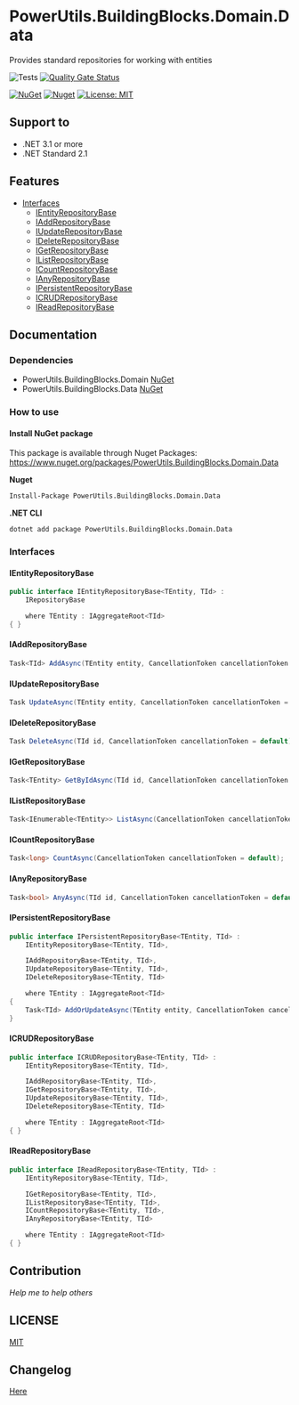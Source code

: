 # PowerUtils.BuildingBlocks.Domain.Data
Provides standard repositories for working with entities

![Tests](https://github.com/TechNobre/PowerUtils.BuildingBlocks.Domain.Data/actions/workflows/test-project.yml/badge.svg)
[![Quality Gate Status](https://sonarcloud.io/api/project_badges/measure?project=TechNobre_PowerUtils.BuildingBlocks.Domain.Data&metric=alert_status)](https://sonarcloud.io/summary/new_code?id=TechNobre_PowerUtils.BuildingBlocks.Domain.Data)

[![NuGet](https://img.shields.io/nuget/v/PowerUtils.BuildingBlocks.Domain.Data.svg)](https://www.nuget.org/packages/PowerUtils.BuildingBlocks.Domain.Data)
[![Nuget](https://img.shields.io/nuget/dt/PowerUtils.BuildingBlocks.Domain.Data.svg)](https://www.nuget.org/packages/PowerUtils.BuildingBlocks.Domain.Data)
[![License: MIT](https://img.shields.io/github/license/ofpinewood/http-exceptions.svg)](https://github.com/TechNobre/PowerUtils.BuildingBlocks.Domain.Data/blob/main/LICENSE)



## Support to
- .NET 3.1 or more
- .NET Standard 2.1



## Features

- [Interfaces](#Interfaces)
  - [IEntityRepositoryBase](#Interfaces.IEntityRepositoryBase)
  - [IAddRepositoryBase](#Interfaces.IAddRepositoryBase)
  - [IUpdateRepositoryBase](#Interfaces.IUpdateRepositoryBase)
  - [IDeleteRepositoryBase](#Interfaces.IDeleteRepositoryBase)
  - [IGetRepositoryBase](#Interfaces.IGetRepositoryBase)
  - [IListRepositoryBase](#Interfaces.IListRepositoryBase)
  - [ICountRepositoryBase](#Interfaces.ICountRepositoryBase)
  - [IAnyRepositoryBase](#Interfaces.IAnyRepositoryBase)
  - [IPersistentRepositoryBase](#Interfaces.IPersistentRepositoryBase)
  - [ICRUDRepositoryBase](#Interfaces.ICRUDRepositoryBase)
  - [IReadRepositoryBase](#Interfaces.IReadRepositoryBase)



## Documentation

### Dependencies

- PowerUtils.BuildingBlocks.Domain [NuGet](https://www.nuget.org/packages/PowerUtils.BuildingBlocks.Domain/)
- PowerUtils.BuildingBlocks.Data [NuGet](https://www.nuget.org/packages/PowerUtils.BuildingBlocks.Data/)


### How to use

#### Install NuGet package
This package is available through Nuget Packages: https://www.nuget.org/packages/PowerUtils.BuildingBlocks.Domain.Data

**Nuget**
```bash
Install-Package PowerUtils.BuildingBlocks.Domain.Data
```

**.NET CLI**
```
dotnet add package PowerUtils.BuildingBlocks.Domain.Data
```



### Interfaces <a name="Interfaces"></a>


#### IEntityRepositoryBase <a name="Interfaces.IEntityRepositoryBase"></a>

```csharp
public interface IEntityRepositoryBase<TEntity, TId> :
    IRepositoryBase

    where TEntity : IAggregateRoot<TId>
{ }
```


#### IAddRepositoryBase <a name="Interfaces.IAddRepositoryBase"></a>

```csharp
Task<TId> AddAsync(TEntity entity, CancellationToken cancellationToken = default);
```


#### IUpdateRepositoryBase <a name="Interfaces.IUpdateRepositoryBase"></a>

```csharp
Task UpdateAsync(TEntity entity, CancellationToken cancellationToken = default);
```


#### IDeleteRepositoryBase <a name="Interfaces.IDeleteRepositoryBase"></a>

```csharp
Task DeleteAsync(TId id, CancellationToken cancellationToken = default);
```


#### IGetRepositoryBase <a name="Interfaces.IGetRepositoryBase"></a>

```csharp
Task<TEntity> GetByIdAsync(TId id, CancellationToken cancellationToken = default);
```


#### IListRepositoryBase <a name="Interfaces.IListRepositoryBase"></a>

```csharp
Task<IEnumerable<TEntity>> ListAsync(CancellationToken cancellationToken = default);
```


#### ICountRepositoryBase <a name="Interfaces.ICountRepositoryBase"></a>

```csharp
Task<long> CountAsync(CancellationToken cancellationToken = default);
```


#### IAnyRepositoryBase <a name="Interfaces.IAnyRepositoryBase"></a>

```csharp
Task<bool> AnyAsync(TId id, CancellationToken cancellationToken = default);
```


#### IPersistentRepositoryBase <a name="Interfaces.IPersistentRepositoryBase"></a>

```csharp
public interface IPersistentRepositoryBase<TEntity, TId> :
    IEntityRepositoryBase<TEntity, TId>,

    IAddRepositoryBase<TEntity, TId>,
    IUpdateRepositoryBase<TEntity, TId>,
    IDeleteRepositoryBase<TEntity, TId>

    where TEntity : IAggregateRoot<TId>
{
    Task<TId> AddOrUpdateAsync(TEntity entity, CancellationToken cancellationToken = default);
}
```


#### ICRUDRepositoryBase <a name="Interfaces.ICRUDRepositoryBase"></a>

```csharp
public interface ICRUDRepositoryBase<TEntity, TId> :
    IEntityRepositoryBase<TEntity, TId>,

    IAddRepositoryBase<TEntity, TId>,
    IGetRepositoryBase<TEntity, TId>,
    IUpdateRepositoryBase<TEntity, TId>,
    IDeleteRepositoryBase<TEntity, TId>

    where TEntity : IAggregateRoot<TId>
{ }
```


#### IReadRepositoryBase <a name="Interfaces.IReadRepositoryBase"></a>

```csharp
public interface IReadRepositoryBase<TEntity, TId> :
    IEntityRepositoryBase<TEntity, TId>,

    IGetRepositoryBase<TEntity, TId>,
    IListRepositoryBase<TEntity, TId>,
    ICountRepositoryBase<TEntity, TId>,
    IAnyRepositoryBase<TEntity, TId>

    where TEntity : IAggregateRoot<TId>
{ }
```



## Contribution

*Help me to help others*



## LICENSE

[MIT](https://github.com/TechNobre/PowerUtils.BuildingBlocks.Domain.Data/blob/main/LICENSE)



## Changelog

[Here](./CHANGELOG.md)
